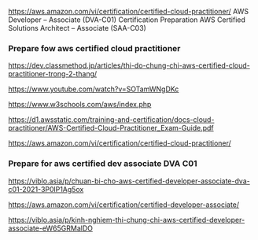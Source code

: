 https://aws.amazon.com/vi/certification/certified-cloud-practitioner/
AWS Developer – Associate (DVA-C01) Certification Preparation
AWS Certified Solutions Architect – Associate (SAA-C03)

### Prepare fow aws certified cloud practitioner
https://dev.classmethod.jp/articles/thi-do-chung-chi-aws-certified-cloud-practitioner-trong-2-thang/

https://www.youtube.com/watch?v=SOTamWNgDKc

https://www.w3schools.com/aws/index.php

https://d1.awsstatic.com/training-and-certification/docs-cloud-practitioner/AWS-Certified-Cloud-Practitioner_Exam-Guide.pdf

https://aws.amazon.com/vi/certification/certified-cloud-practitioner/

### Prepare for aws certified dev associate DVA C01
https://viblo.asia/p/chuan-bi-cho-aws-certified-developer-associate-dva-c01-2021-3P0lP1Ag5ox

https://aws.amazon.com/vi/certification/certified-developer-associate/

https://viblo.asia/p/kinh-nghiem-thi-chung-chi-aws-certified-developer-associate-eW65GRMalDO